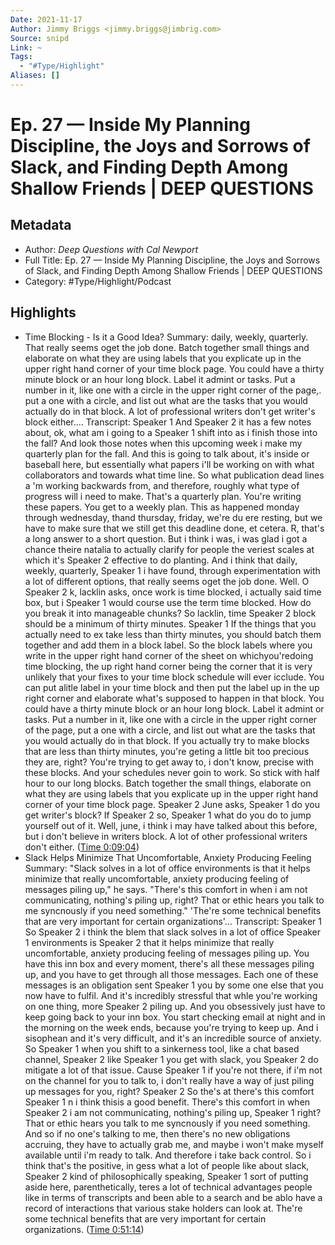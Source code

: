```yaml
---
Date: 2021-11-17
Author: Jimmy Briggs <jimmy.briggs@jimbrig.com>
Source: snipd
Link: ~
Tags:
  - "#Type/Highlight"
Aliases: []
---
```


# Ep. 27 —  Inside My Planning Discipline, the Joys and Sorrows of Slack, and Finding Depth Among Shallow Friends | DEEP QUESTIONS

## Metadata

* Author: *Deep Questions with Cal Newport*
* Full Title: Ep. 27 —  Inside My Planning Discipline, the Joys and Sorrows of Slack, and Finding Depth Among Shallow Friends | DEEP QUESTIONS
* Category: #Type/Highlight/Podcast

## Highlights

* Time Blocking - Is it a Good Idea?
  Summary:
  daily, weekly, quarterly. That really seems oget the job done. Batch together small things and elaborate on what they are using labels that you explicate up in the upper right hand corner of your time block page. You could have a thirty minute block or an hour long block. Label it admint or tasks. Put a number in it, like one with a circle in the upper right corner of the page,. put a one with a circle, and list out what are the tasks that you would actually do in that block. A lot of professional writers don't get writer's block either....
  Transcript:
  Speaker 1
  And
  Speaker 2
  it has a few notes about, ok, what am i going to a
  Speaker 1
  shift into as i finish those into the fall? And look those notes when this upcoming week i make my quarterly plan for the fall. And this is going to talk about, it's inside or baseball here, but essentially what papers i'll be working on with what collaborators and towards what time line. So what publication dead lines a 'm working backwards from, and therefore, roughly what type of progress will i need to make. That's a quarterly plan. You're writing these papers. You get to a weekly plan. This as happened monday through wednesday, thand thursday, friday, we're du ere resting, but we have to make sure that we still get this deadline done, et cetera. R, that's a long answer to a short question. But i think i was, i was glad i got a chance theire natalia to actually clarify for people the veriest scales at which it's
  Speaker 2
  effective to do planting. And i think that daily, weekly, quarterly,
  Speaker 1
  i have found, through experimentation with a lot of different options, that really seems oget the job done. Well. O
  Speaker 2
  k, lacklin asks, once work is time blocked, i actually said time box, but i
  Speaker 1
  would course use the term time blocked. How do you break it into manageable chunks? So lacklin, time
  Speaker 2
  block should be a minimum of thirty minutes.
  Speaker 1
  If the things that you actually need to ex take less than thirty minutes, you should batch them together and add them in a block label. So the block labels where you write in the upper right hand corner of the sheet on whichyou'redoing time blocking, the up right hand corner being the corner that it is very unlikely that your fixes to your time block schedule will ever icclude. You can put alitle label in your time block and then put the label up in the up right corner and elaborate what's supposed to happen in that block. You could have a thirty minute block or an hour long block. Label it admint or tasks. Put a number in it, like one with a circle in the upper right corner of the page, put a one with a circle, and list out what are the tasks that you would actually do in that block. If you actually try to make blocks that are less than thirty minutes, you're geting a little bit too precious they are, right? You're trying to get away to, i don't know, precise with these blocks. And your schedules never goin to work. So stick with half hour to our long blocks. Batch together the small things, elaborate on what they are using labels that you explicate up in the upper right hand corner of your time block page.
  Speaker 2
  June asks,
  Speaker 1
  do you get writer's block? If
  Speaker 2
  so,
  Speaker 1
  what do you do to jump yourself out of it. Well, june, i think i may have talked about this before, but i don't believe in writers block. A lot of other professional writers don't either. ([Time 0:09:04](https://share.snipd.com/snip/8fb66dbc-9b9e-4cc0-8ab9-285ef6bfcab8))
* Slack Helps Minimize That Uncomfortable, Anxiety Producing Feeling
  Summary:
  "Slack solves in a lot of office environments is that it helps minimize that really uncomfortable, anxiety producing feeling of messages piling up," he says. "There's this comfort in when i am not communicating, nothing's piling up, right? That or ethic hears you talk to me syncnously if you need something." 'The're some technical benefits that are very important for certain organizations'...
  Transcript:
  Speaker 1
  So
  Speaker 2
  i think the blem that slack solves in a lot of office
  Speaker 1
  environments is
  Speaker 2
  that it helps minimize that really uncomfortable, anxiety producing feeling of messages piling up. You have this inn box and every moment, there's all these messages piling up, and you have to get through all those messages. Each one of these messages is an obligation sent
  Speaker 1
  you by some one else that you now have to fulfil. And it's incredibly stressful that whle you're working on one thing, more
  Speaker 2
  piling up. And you obsessively just have to keep going back to your inn box. You start checking email at night and in the morning on the week ends, because you're trying to keep up. And i sisophean and it's very difficult, and it's an incredible source of anxiety. So
  Speaker 1
  when you shift to a sinkerness tool, like a chat based channel,
  Speaker 2
  like
  Speaker 1
  you get with slack, you
  Speaker 2
  do mitigate a lot of that issue. Cause
  Speaker 1
  if you're not there, if i'm not on the channel for you to talk to, i don't really have a way of just piling up messages for you, right?
  Speaker 2
  So the's at there's this comfort
  Speaker 1
  n i think thisis a good benefit. There's this comfort in when
  Speaker 2
  i am not communicating, nothing's piling up,
  Speaker 1
  right? That or ethic hears you talk to me syncnously if you need something. And so if no one's talking to me, then there's no new obligations accruing, they have to actually grab me, and maybe i won't make myself available until i'm ready to talk. And therefore i take back control. So i think that's the positive, in gess what a lot of people like about slack,
  Speaker 2
  kind of philosophically speaking,
  Speaker 1
  sort of putting aside here, parenthetically, teres a lot of technical advantages people like in terms of transcripts and been able to a search and be ablo have a record of interactions that various stake holders can look at. The're some technical benefits that are very important for certain organizations. ([Time 0:51:14](https://share.snipd.com/snip/1f140cc4-7e13-446f-98ba-713964a953c0))
